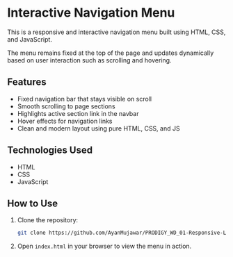 # Interactive Navigation Menu

This is a responsive and interactive navigation menu built using HTML, CSS, and JavaScript.

The menu remains fixed at the top of the page and updates dynamically based on user interaction such as scrolling and hovering.

## Features

- Fixed navigation bar that stays visible on scroll
- Smooth scrolling to page sections
- Highlights active section link in the navbar
- Hover effects for navigation links
- Clean and modern layout using pure HTML, CSS, and JS

## Technologies Used

- HTML
- CSS
- JavaScript

## How to Use

1. Clone the repository:
   ```bash
   git clone https://github.com/AyanMujawar/PRODIGY_WD_01-Responsive-Landing-Page.git
   ```
2. Open ```index.html``` in your browser to view the menu in action.
